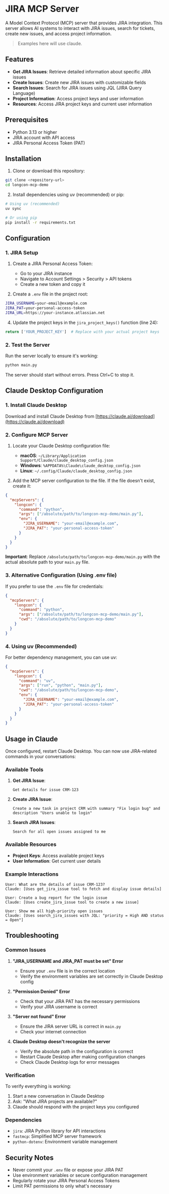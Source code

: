 # JIRA MCP Server

A Model Context Protocol (MCP) server that provides JIRA integration.
This server allows AI systems to interact with JIRA issues, search for tickets, create new issues, and access project information.

> Examples here will use claude.

## Features

- **Get JIRA Issues**: Retrieve detailed information about specific JIRA issues
- **Create Issues**: Create new JIRA issues with customizable fields
- **Search Issues**: Search for JIRA issues using JQL (JIRA Query Language)
- **Project Information**: Access project keys and user information
- **Resources**: Access JIRA project keys and current user information

## Prerequisites

- Python 3.13 or higher
- JIRA account with API access
- JIRA Personal Access Token (PAT)

## Installation

1. Clone or download this repository:
```bash
git clone <repository-url>
cd longcon-mcp-demo
```

2. Install dependencies using uv (recommended) or pip:
```bash
# Using uv (recommended)
uv sync

# Or using pip
pip install -r requirements.txt
```

## Configuration

### 1. JIRA Setup

1. Create a JIRA Personal Access Token:
   - Go to your JIRA instance
   - Navigate to Account Settings > Security > API tokens
   - Create a new token and copy it

2. Create a `.env` file in the project root:
```bash
JIRA_USERNAME=your-email@example.com
JIRA_PAT=your-personal-access-token
JIRA_URL=https://your-instance.atlassian.net
```

4. Update the project keys in the `jira_project_keys()` function (line 24):
```python
return ['YOUR_PROJECT_KEY']  # Replace with your actual project keys
```

### 2. Test the Server

Run the server locally to ensure it's working:
```bash
python main.py
```

The server should start without errors. Press Ctrl+C to stop it.

## Claude Desktop Configuration

### 1. Install Claude Desktop

Download and install Claude Desktop from [https://claude.ai/download](https://claude.ai/download)

### 2. Configure MCP Server

1. Locate your Claude Desktop configuration file:
   - **macOS**: `~/Library/Application Support/Claude/claude_desktop_config.json`
   - **Windows**: `%APPDATA%\Claude\claude_desktop_config.json`
   - **Linux**: `~/.config/Claude/claude_desktop_config.json`

2. Add the MCP server configuration to the file. If the file doesn't exist, create it:

```json
{
  "mcpServers": {
    "longcon": {
      "command": "python",
      "args": ["/absolute/path/to/longcon-mcp-demo/main.py"],
      "env": {
        "JIRA_USERNAME": "your-email@example.com",
        "JIRA_PAT": "your-personal-access-token"
      }
    }
  }
}
```

**Important**: Replace `/absolute/path/to/longcon-mcp-demo/main.py` with the actual absolute path to your `main.py` file.

### 3. Alternative Configuration (Using .env file)

If you prefer to use the `.env` file for credentials:

```json
{
  "mcpServers": {
    "longcon": {
      "command": "python",
      "args": ["/absolute/path/to/longcon-mcp-demo/main.py"],
      "cwd": "/absolute/path/to/longcon-mcp-demo"
    }
  }
}
```

### 4. Using uv (Recommended)

For better dependency management, you can use uv:

```json
{
  "mcpServers": {
    "longcon": {
      "command": "uv",
      "args": ["run", "python", "main.py"],
      "cwd": "/absolute/path/to/longcon-mcp-demo",
      "env": {
        "JIRA_USERNAME": "your-email@example.com",
        "JIRA_PAT": "your-personal-access-token"
      }
    }
  }
}
```

## Usage in Claude

Once configured, restart Claude Desktop. You can now use JIRA-related commands in your conversations:

### Available Tools

1. **Get JIRA Issue**:
   ```
   Get details for issue CRM-123
   ```

2. **Create JIRA Issue**:
   ```
   Create a new task in project CRM with summary "Fix login bug" and description "Users unable to login"
   ```

3. **Search JIRA Issues**:
   ```
   Search for all open issues assigned to me
   ```

### Available Resources

- **Project Keys**: Access available project keys
- **User Information**: Get current user details

### Example Interactions

```
User: What are the details of issue CRM-123?
Claude: [Uses get_jira_issue tool to fetch and display issue details]

User: Create a bug report for the login issue
Claude: [Uses create_jira_issue tool to create a new issue]

User: Show me all high-priority open issues
Claude: [Uses search_jira_issues with JQL: "priority = High AND status = Open"]
```

## Troubleshooting

### Common Issues

1. **"JIRA_USERNAME and JIRA_PAT must be set" Error**
   - Ensure your `.env` file is in the correct location
   - Verify the environment variables are set correctly in Claude Desktop config

2. **"Permission Denied" Error**
   - Check that your JIRA PAT has the necessary permissions
   - Verify your JIRA username is correct

3. **"Server not found" Error**
   - Ensure the JIRA server URL is correct in `main.py`
   - Check your internet connection

4. **Claude Desktop doesn't recognize the server**
   - Verify the absolute path in the configuration is correct
   - Restart Claude Desktop after making configuration changes
   - Check Claude Desktop logs for error messages

### Verification

To verify everything is working:

1. Start a new conversation in Claude Desktop
2. Ask: "What JIRA projects are available?"
3. Claude should respond with the project keys you configured

### Dependencies

- `jira`: JIRA Python library for API interactions
- `fastmcp`: Simplified MCP server framework
- `python-dotenv`: Environment variable management

## Security Notes

- Never commit your `.env` file or expose your JIRA PAT
- Use environment variables or secure configuration management
- Regularly rotate your JIRA Personal Access Tokens
- Limit PAT permissions to only what's necessary
